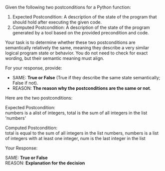 
Given the following two postconditions for a Python function:

1. Expected Postcondition: A description of the state of the program that should hold after executing the given code.
2. Computed Postcondition: A description of the state of the program generated by a tool based on the provided precondition and code.

Your task is to determine whether these two postconditions are semantically relatively the same, meaning they describe a very similar logical program state or behavior. You do not need to check for exact wording, but their semantic meaning must align.

For your response, provide:

- SAME: **True or False** (True if they describe the same state semantically; False if not).
- REASON: **The reason why the postconditions are the same or not**.

Here are the two postconditions:

Expected Postcondition:  
numbers is a alist of integers, total is the sum of all integers in the list 'numbers'

Computed Postcondition:  
total is equal to the sum of all integers in the list numbers, numbers is a list of integers with at least one integer, num is the last integer in the list

Your Response: 

SAME: **True or False**  
REASON: **Explanation for the decision**
